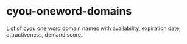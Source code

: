 # cyou-oneword-domains
List of cyou one word domain names with availability, expiration date, attractiveness, demand score.
